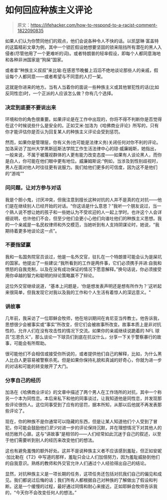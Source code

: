 # 如何回应种族主义评论

> 原文：<https://lifehacker.com/how-to-respond-to-a-racist-comment-1822090835>

如果人们认为你赞同他们的观点，他们会说各种令人不快的话。以凯瑟琳·富盖特 的这篇精彩文章为例，其中一个锁匠假设她想要坚固的锁来阻挡所有潜在的黑人入侵者(尽管他用了一个更难听的词)。或者特朗普的轻率假设，即每个人都同意海地和各种非洲国家是“狗屎”国家。



或者拿“种族主义叔叔”来比喻:在感恩节晚餐上滔滔不绝地谈论那些人的亲戚，假设每个人都同意——或者希望与不同意的人打一架。

这就是你进来的地方。当有人当着你的面说一些种族主义或其他冒犯性的话(比如反同性恋)时，一个正派的人应该怎么做？你有几个选择。

### 决定到底要不要说出来

环境和你的角色很重要。如果评论是在工作中出现的，你将不得不判断你是否觉得在这个时候说些什么是安全的。正如艾米·加洛为《哈佛商业评论》所写的，只有你才能评估你是否认为回复某人的种族主义评论会受到惩罚。

然而，如果你是管理层，你有义务(也可能是法律义务)关闭任何对你不利的评论。加洛采访了加州大学黑斯廷斯法学院工作生活法律中心的琼·威廉姆斯，她指出，一般来说，不属于被蔑视群体的人更有能力改变态度——如果有人谈论黑人，而你是白人，你可能在他们眼中更有地位。威廉姆斯说:“例如，当涉及到性别歧视时，男人在面对他人时往往更有说服力。我们给他们更多的可信度，因为这不是他们的“游戏”"

### 问问题，让对方参与对话

我是个胆小鬼，讨厌冲突，但我注意到擅长这种对抗的人并不是真的在对抗——他们是在继续别人已经开始的对话。“你这话是什么意思？”我听一个朋友说过，当一个熟人说不想让她的孩子和一些她认为不受欢迎的人一起上学时。也许这个人会详细说明，也许他们不会，但至少他们会更小心他们向谁吐他们的种族主义思想。我的一个亲戚是一名民权律师和外交模范，当她听到有人支持阴谋论时，她说，“我期待着更多地谈论这一点”。

### 不要指望赢

我和一名国务院官员谈过，他是一名外交官，驻扎在一个特朗普可能会认为是屎坑的国家。他提出了一些建议:“我所看到的工作是两件事，它们必须携手并进:自我和愤怒的自我克制，以及在没有成功保证的情况下愿意解释。”换句话说，你必须接受用你卓越的智力和聪明的辩论策略赢不了辩论。

这位外交官继续说道，“基本上问题是，‘你是想发表声明还是想有所作为？’这听起来很简单，但我发现它对我以及我的工作和个人生活有着惊人的深远意义。"

### 讲故事

几年前，我采访了一位耶稣会牧师，他在培训期间在肯尼亚当传教士。他告诉我，思想很少会被事实或“事实”所改变，但它们会被故事所改变。故事本质上是非对抗性的，允许人们在没有攻击性的情况下交流。如果你的亲戚继续说跪着的 NFL 球员“忘恩负义”，那么谈论一下球员们到底在抗议什么，分享一下关于警察暴行的故事，可能会有所帮助。

很可能他们不会相信或接受你所说的，或者提供他们自己的解释，比如，为什么黑人比白人更容易被警察杀死。但是如果你保持礼貌和真诚的好奇心，你就为进一步的对话和可能的转变敞开了大门。

### 分享自己的经历

加洛在《哈佛商业评论》的文章中描述了两个男人在工作场所的对抗，其中一个称另一个本为同性恋。本后来私下和他的同事谈过，让我知道他是同性恋，并发现那些评论很伤人。这位同事受到了应有的惩罚，据本所知，从那以后他就不再发表那些评论了。

现在，你的种族不是你通常可以隐藏的东西，但是让某人知道他们个人受到了冒犯，你可能会鼓励他们*至少*对进一步的评论保持沉默，并在理想情况下对其他人的经历敞开心扉。这与“讲故事”是相邻的——人们经常如此沉迷于自己的叙述，以至于他们需要听到别人的经历来改变他们的想法。

这也有避免羞愧的额外好处。这并不是说种族主义者不应该感到羞耻，但正如安妮·加比勒在《T2》中写道的那样，羞耻只会让人们加倍努力，因为羞耻威胁到他们的自我意识。熟练的教师和外交官允许人们通过个人经验得出自己的结论。

显然，对抗种族主义是一项长期的任务，这项任务还包括对抗我们自己的偏见和成见。我们都说过后悔的话；我们所有人都根据自己对种族的了解做出了假设和判断。这是一个缓慢的过程，最好通过同情和耐心来接近。正如耶稣会牧师告诉我的，“今天你不会改变任何人的想法。”